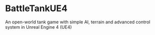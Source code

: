 # BattleTankUE4
An open-world tank game with simple AI, terrain and advanced control system in Unreal Engine 4 (UE4)
